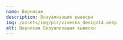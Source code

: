 ```yaml
---
name: Вернисаж
description: Визуализация вывески
img: /assets/img/pic/viveska_design14.webp
alt: Вернисаж Визуализация вывески
---
```

